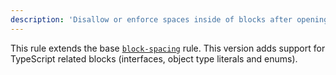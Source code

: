 ```yaml
---
description: 'Disallow or enforce spaces inside of blocks after opening block and before closing block.'
---
```


This rule extends the base [`block-spacing`](/rules/js/block-spacing) rule.
This version adds support for TypeScript related blocks (interfaces, object type literals and enums).
